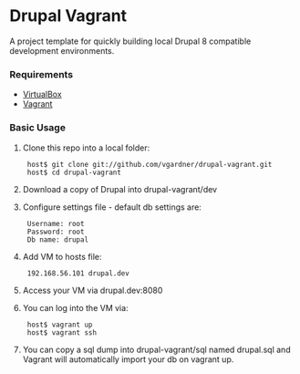 Drupal Vagrant
==============

A project template for quickly building local Drupal 8 compatible development environments.

### Requirements

* [VirtualBox](http://www.virtualbox.org/)
* [Vagrant](http://www.vagrantup.com/)

### Basic Usage

1. Clone this repo into a local folder:

        host$ git clone git://github.com/vgardner/drupal-vagrant.git
        host$ cd drupal-vagrant

2. Download a copy of Drupal into drupal-vagrant/dev

3. Configure settings file - default db settings are:

        Username: root
        Password: root
        Db name: drupal
        
4. Add VM to hosts file:

        192.168.56.101 drupal.dev
        
6. Access your VM via drupal.dev:8080 

7. You can log into the VM via:

        host$ vagrant up
        host$ vagrant ssh
        
8. You can copy a sql dump into drupal-vagrant/sql named drupal.sql and Vagrant will automatically import your db on vagrant up.


